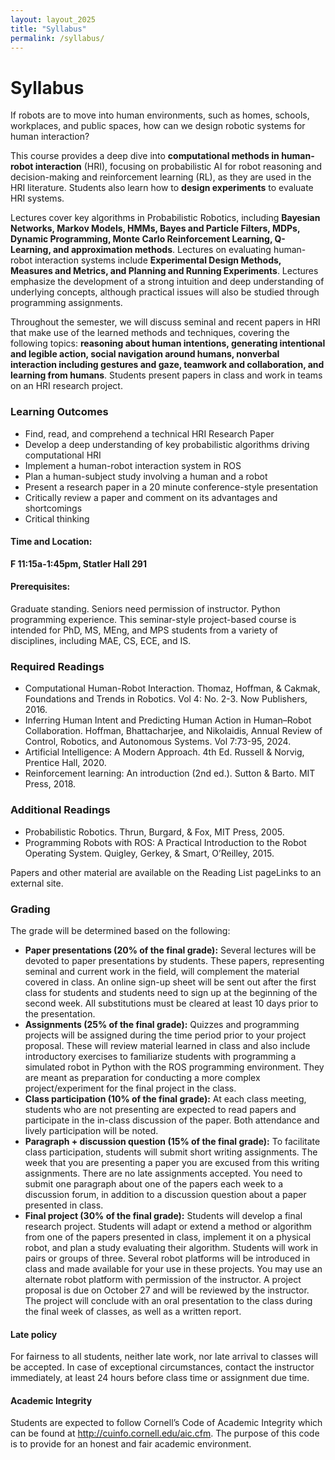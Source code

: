 ```yaml
---
layout: layout_2025
title: "Syllabus"
permalink: /syllabus/
---
```


# Syllabus 

If robots are to move into human environments, such as homes, schools, workplaces, and public spaces, how can we design robotic systems for human interaction?

This course provides a deep dive into **computational methods in human-robot interaction** (HRI), focusing on probabilistic AI for robot reasoning and decision-making and reinforcement learning (RL), as they are used in the HRI literature.  Students also learn how to **design experiments** to evaluate HRI systems.

Lectures cover key algorithms in Probabilistic Robotics, including **Bayesian Networks, Markov Models, HMMs, Bayes and Particle Filters, MDPs, Dynamic Programming, Monte Carlo Reinforcement Learning, Q-Learning, and approximation methods**.  Lectures on evaluating human-robot interaction systems include **Experimental Design Methods, Measures and Metrics, and Planning and Running Experiments**. Lectures emphasize the development of a strong intuition and deep understanding of underlying concepts, although practical issues will also be studied through programming assignments.

Throughout the semester, we will discuss seminal and recent papers in HRI that make use of the learned methods and techniques, covering the following topics: **reasoning about human intentions, generating intentional and legible action, social navigation around humans,  nonverbal interaction including gestures and gaze, teamwork and collaboration, and learning from humans**. Students present papers in class and work in teams on an HRI research project.

### Learning Outcomes

- Find, read, and comprehend a technical HRI Research Paper
- Develop a deep understanding of key probabilistic algorithms driving computational HRI
- Implement a human-robot interaction system in ROS
- Plan a human-subject study involving a human and a robot
- Present a research paper in a 20 minute conference-style presentation
- Critically review a paper and comment on its advantages and shortcomings
- Critical thinking

#### Time and Location: 

**F 11:15a-1:45pm, Statler Hall 291**

#### Prerequisites:  
Graduate standing. Seniors need permission of instructor. Python programming experience. This seminar-style project-based course is intended for PhD, MS, MEng, and MPS students from a variety of disciplines, including MAE, CS, ECE, and IS.

### Required Readings

- Computational Human-Robot Interaction. Thomaz, Hoffman, & Cakmak, Foundations and Trends in Robotics. Vol 4: No. 2-3. Now Publishers, 2016.
- Inferring Human Intent and Predicting Human Action in Human–Robot Collaboration. Hoffman, Bhattacharjee, and Nikolaidis, Annual Review of Control, Robotics, and Autonomous Systems. Vol 7:73-95, 2024.
- Artificial Intelligence: A Modern Approach. 4th Ed. Russell & Norvig, Prentice Hall, 2020.
- Reinforcement learning: An introduction (2nd ed.). Sutton & Barto. MIT Press, 2018. 

### Additional Readings

- Probabilistic Robotics. Thrun, Burgard, & Fox, MIT Press, 2005.
- Programming Robots with ROS: A Practical Introduction to the Robot Operating System. Quigley, Gerkey, & Smart, O’Reilley, 2015.

Papers and other material are available on the Reading List pageLinks to an external site.

### Grading

The grade will be determined based on the following:

- **Paper presentations (20% of the final grade):** Several lectures will be devoted to paper presentations by students. These papers, representing seminal and current work in the field, will complement the material covered in class.   An online sign-up sheet will be sent out after the first class for students  and students need to sign up at the beginning of the second week. All substitutions must be cleared at least 10 days prior to the presentation.
- **Assignments (25% of the final grade):** Quizzes and programming projects will be assigned during the time period prior to your project proposal.  These will review material learned in class and also include introductory exercises to familiarize students with programming a simulated robot in Python with the ROS programming environment.  They are meant as preparation for conducting a more complex project/experiment for the final project in the class.
- **Class participation (10% of the final grade):** At each class meeting, students who are not presenting are expected to read papers and participate in the in-class discussion of the paper.  Both attendance and lively participation will be noted.
- **Paragraph + discussion question (15% of the final grade):**  To facilitate class participation, students will submit short writing assignments. The week that you are presenting a paper you are excused from this writing assignments. There are no late assignments accepted. You need to submit one paragraph about one of the papers each week to a discussion forum, in addition to a discussion question about a paper presented in class.
- **Final project (30% of the final grade):**  Students will develop a final research project. Students will adapt or extend a method or algorithm from one of the papers presented in class, implement it on a physical robot, and plan a study evaluating their algorithm. Students will work in pairs or groups of three.  Several robot platforms will be introduced in class and made available for your use in these projects.  You may use an alternate robot platform with permission of the instructor.  A project proposal is due on October 27 and will be reviewed by the instructor.  The project will conclude with an oral presentation to the class during the final week of classes, as well as a written report.

#### Late policy
For fairness to all students, neither late work, nor late arrival to classes will be accepted. In case of exceptional circumstances, contact the instructor immediately, at least 24 hours before class time or assignment due time.

#### Academic Integrity 
Students are expected to follow Cornell’s Code of Academic Integrity which can be found at http://cuinfo.cornell.edu/aic.cfm. The purpose of this code is to provide for an honest and fair academic environment.

